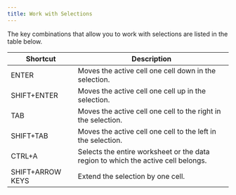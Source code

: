 ```yaml
---
title: Work with Selections
---
```

The key combinations that allow you to work with selections are listed in the table below.

| Shortcut | Description |
|---|---|
| ENTER | Moves the active cell one cell down in the selection. |
| SHIFT+ENTER | Moves the active cell one cell up in the selection. |
| TAB | Moves the active cell one cell to the right in the selection. |
| SHIFT+TAB | Moves the active cell one cell to the left in the selection. |
| CTRL+A | Selects the entire worksheet or the data region to which the active cell belongs. |
| SHIFT+ARROW KEYS | Extend the selection by one cell. |